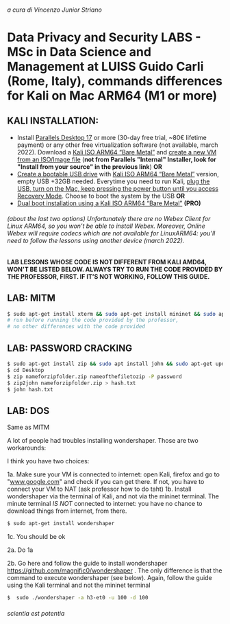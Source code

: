 ###### a cura di Vincenzo Junior Striano
# Data Privacy and Security LABS - MSc in Data Science and Management at LUISS Guido Carli (Rome, Italy), commands differences for Kali on Mac ARM64 (M1 or more)


## KALI INSTALLATION:
* Install [Parallels Desktop 17](https://www.parallels.com/it/) or more (30-day free trial, ~80€ lifetime payment) or any other free virtualization software (not available, march 2022). Download a [Kali ISO ARM64 “Bare Metal”](https://www.kali.org/get-kali/#kali-bare-metal) and [create a new VM from an ISO/Image file](https://kb.parallels.com/en/4729) (**not from Parallels "Internal" Installer, look for "Install from your source" in the previous link**) **OR** 
* [Create a bootable USB drive](https://www.kali.org/docs/usb/live-usb-install-with-mac/) with [Kali ISO ARM64 “Bare Metal”](https://www.kali.org/get-kali/#kali-bare-metal) version, empty USB +32GB needed. Everytime you need to run Kali, [plug the USB, turn on the Mac, keep pressing the power button until you access Recovery Mode](https://support.apple.com/it-it/HT201255). Choose to boot the system by the USB **OR**
* [Dual boot installation using a Kali ISO ARM64 “Bare Metal”](https://www.kali.org/docs/installation/dual-boot-kali-with-mac/) **(PRO)**

###### (about the last two options) Unfortunately there are no Webex Client for Linux ARM64, so you won’t be able to install Webex. Moreover, Online Webex will require codecs which are not available for LinuxARM64: you’ll need to follow the lessons using another device (march 2022). 

**LAB LESSONS WHOSE CODE IS NOT DIFFERENT FROM KALI AMD64, WON'T BE LISTED BELOW. ALWAYS TRY TO RUN THE CODE PROVIDED BY THE PROFESSOR, FIRST. IF IT’S NOT WORKING, FOLLOW THIS GUIDE.**

## LAB: MITM
```bash
$ sudo apt-get install xterm && sudo apt-get install mininet && sudo apt-get update && sudo apt-get upgrade
# run before running the code provided by the professor,
# no other differences with the code provided
```
## LAB: PASSWORD CRACKING
```bash
$ sudo apt-get install zip && sudo apt install john && sudo apt-get update && sudo apt-get upgrade
$ cd Desktop
$ zip nameforzipfolder.zip nameofthefiletozip -P password 
$ zip2john nameforzipfolder.zip > hash.txt
$ john hash.txt
```
## LAB: DOS
Same as MITM

A lot of people had troubles installing wondershaper. Those are two workarounds:

I think you have two choices:

1a.  Make sure your VM is connected to internet: open Kali, firefox and go to "www.google.com" and check if you can get there. If not, you have to connect your VM to NAT (ask professor how to do taht)
1b.  Install wondershaper via the terminal of Kali, and not via the mininet terminal. The minute terminal *IS NOT* connected to internet: you have no chance to download things from internet, from there.

```bash
$ sudo apt-get install wondershaper
```

1c.  You should be ok

2a.  Do 1a

2b.  Go here and follow the guide to install wondershaper https://github.com/magnific0/wondershaper . The only difference is that the command to execute wondershaper (see below). Again, follow the guide using the Kali terminal and not the mininet terminal
```bash
$  sudo ./wondershaper -a h3-et0 -u 100 -d 100
```



###### scientia est potentia
